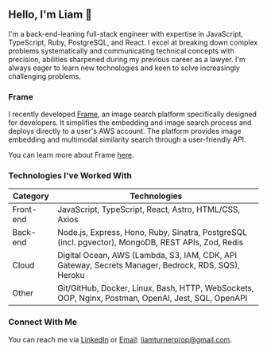 ## Hello, I'm Liam 👋

I'm a back-end-leaning full-stack engineer with expertise in JavaScript, TypeScript, Ruby, PostgreSQL, and React. I excel at breaking down complex problems systematically and communicating technical concepts with precision, abilities sharpened during my previous career as a lawyer. I'm always eager to learn new technologies and keen to solve increasingly challenging problems.

### Frame

I recently developed [Frame](https://www.frame-platform.com/), an image search platform specifically designed for developers. It simplifies the embedding and image search process and deploys directly to a user's AWS account. The platform provides image embedding and multimodal similarity search through a user-friendly API.

You can learn more about Frame [here](https://www.frame-platform.com/case-study/introduction/).

### Technologies I've Worked With

| Category | Technologies |
|----------|-------------|
| Front-end | JavaScript, TypeScript, React, Astro, HTML/CSS, Axios |
| Back-end | Node.js, Express, Hono, Ruby, Sinatra, PostgreSQL (incl. pgvector), MongoDB, REST APIs, Zod, Redis |
| Cloud | Digital Ocean, AWS (Lambda, S3, IAM, CDK, API Gateway, Secrets Manager, Bedrock, RDS, SQS), Heroku |
| Other | Git/GitHub, Docker, Linux, Bash, HTTP, WebSockets, OOP, Nginx, Postman, OpenAI, Jest, SQL, OpenAPI |

### Connect With Me

You can reach me via [LinkedIn](https://www.linkedin.com/in/liamturner347/) or [Email](mailto:liamturnerprop@gmail.com): liamturnerprop@gmail.com.
